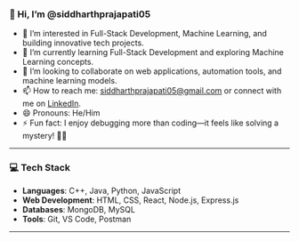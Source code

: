 ### 👋 Hi, I’m @siddharthprajapati05  

- 👀 I’m interested in Full-Stack Development, Machine Learning, and building innovative tech projects.  
- 🌱 I’m currently learning Full-Stack Development and exploring Machine Learning concepts.  
- 💞️ I’m looking to collaborate on web applications, automation tools, and machine learning models.  
- 📫 How to reach me: siddharthprajapati05@gmail.com or connect with me on [LinkedIn](https://www.linkedin.com/in/siddharth-prajapati-716457283/).  
- 😄 Pronouns: He/Him  
- ⚡ Fun fact: I enjoy debugging more than coding—it feels like solving a mystery! 🕵️‍♂️ 

---


### 💻 Tech Stack  
- **Languages**: C++, Java, Python, JavaScript  
- **Web Development**: HTML, CSS, React, Node.js, Express.js  
- **Databases**: MongoDB, MySQL  
- **Tools**: Git, VS Code, Postman  

---
